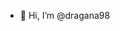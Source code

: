 - 👋 Hi, I’m @dragana98

<!---
dragana98/dragana98 is a ✨ special ✨ repository because its `README.md` (this file) appears on your GitHub profile.
You can click the Preview link to take a look at your changes.
--->
